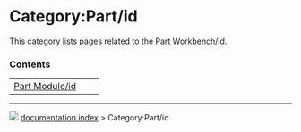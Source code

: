 # Category:Part/id
This category lists pages related to the [Part Workbench/id](Part_Workbench/id.md).

### Contents

|     |     |     |
| --- | --- | --- |
| [Part Module/id](Part_Module/id.md) |



---
![](images/Right_arrow.png) [documentation index](../README.md) > Category:Part/id
